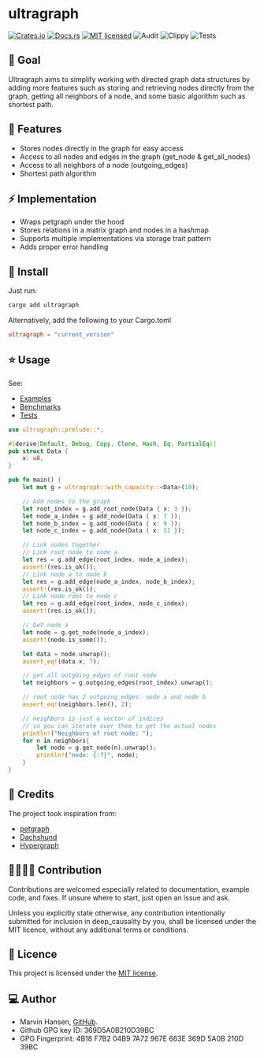 # ultragraph

[![Crates.io][crates-badge]][crates-url]
[![Docs.rs][docs-badge]][docs-url]
[![MIT licensed][mit-badge]][mit-url]
![Audit][audit-url]
![Clippy][clippy-url]
![Tests][test-url]

[ossf-badge]: https://bestpractices.coreinfrastructure.org/projects/7568/badge

[crates-badge]: https://img.shields.io/badge/Crates.io-Latest-blue

[crates-url]: https://crates.io/crates/ultragraph

[docs-badge]: https://img.shields.io/badge/Docs.rs-Latest-blue

[docs-url]: https://docs.rs/ultragraph/latest/ultragraph/

[mit-badge]: https://img.shields.io/badge/License-MIT-blue.svg

[mit-url]: https://github.com/deepcausality-rs/deep_causality/blob/main/LICENSE

[audit-url]: https://github.com/deepcausality-rs/deep_causality/actions/workflows/audit.yml/badge.svg

[clippy-url]: https://github.com/deepcausality-rs/deep_causality/actions/workflows/rust-clippy.yml/badge.svg

[test-url]: https://github.com/deepcausality-rs/deep_causality/actions/workflows/run_tests.yml/badge.svg

## 📣 Goal

Ultragraph aims to simplify working with directed graph data structures by adding more features such
as storing and retrieving nodes directly from the graph, getting all neighbors of a node, and
some basic algorithm such as shortest path.

## 🎁 Features

* Stores nodes directly in the graph for easy access
* Access to all nodes and edges in the graph (get_node & get_all_nodes)
* Access to all neighbors of a node (outgoing_edges)
* Shortest path algorithm

## ⚡️ Implementation

* Wraps petgraph under the hood
* Stores relations in a matrix graph and nodes in a hashmap
* Supports multiple implementations via storage trait pattern
* Adds proper error handling

## 🚀 Install

Just run:

```bash
cargo add ultragraph
```

Alternatively, add the following to your Cargo.toml

```toml
ultragraph = "current_version"
```

## ⭐ Usage

See:

* [Examples](examples)
* [Benchmarks](benches)
* [Tests](tests)

```rust
use ultragraph::prelude::*;

#[derive(Default, Debug, Copy, Clone, Hash, Eq, PartialEq)]
pub struct Data {
    x: u8,
}

pub fn main() {
    let mut g = ultragraph::with_capacity::<Data>(10);

    // Add nodes to the graph
    let root_index = g.add_root_node(Data { x: 3 });
    let node_a_index = g.add_node(Data { x: 7 });
    let node_b_index = g.add_node(Data { x: 9 });
    let node_c_index = g.add_node(Data { x: 11 });

    // Link nodes together
    // Link root node to node a
    let res = g.add_edge(root_index, node_a_index);
    assert!(res.is_ok());
    // Link node a to node b
    let res = g.add_edge(node_a_index, node_b_index);
    assert!(res.is_ok());
    // Link node root to node c
    let res = g.add_edge(root_index, node_c_index);
    assert!(res.is_ok());

    // Get node a
    let node = g.get_node(node_a_index);
    assert!(node.is_some());

    let data = node.unwrap();
    assert_eq!(data.x, 7);

    // get all outgoing_edges of root node
    let neighbors = g.outgoing_edges(root_index).unwrap();

    // root node has 2 outgoing_edges: node a and node b
    assert_eq!(neighbors.len(), 2);

    // neighbors is just a vector of indices
    // so you can iterate over them to get the actual nodes
    println!("Neighbors of root node: ");
    for n in neighbors{
        let node = g.get_node(n).unwrap();
        println!("node: {:?}", node);
    }
}
```

## 🙏 Credits

The project took inspiration from:

* [petgraph](https://github.com/petgraph/petgraph)
* [Dachshund](https://github.com/facebookresearch/dachshund)
* [Hypergraph](https://github.com/yamafaktory/hypergraph)

## 👨‍💻👩‍💻 Contribution

Contributions are welcomed especially related to documentation, example code, and fixes.
If unsure where to start, just open an issue and ask.

Unless you explicitly state otherwise, any contribution intentionally submitted for inclusion in deep_causality by you,
shall be licensed under the MIT licence, without any additional terms or conditions.

## 📜 Licence

This project is licensed under the [MIT license](LICENSE).

## 💻 Author

* Marvin Hansen, [GitHub](https://github.com/marvin-hansen).
* Github GPG key ID: 369D5A0B210D39BC
* GPG Fingerprint: 4B18 F7B2 04B9 7A72 967E 663E 369D 5A0B 210D 39BC